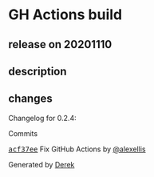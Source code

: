 # GH Actions build

## release on 20201110

## description

## changes

Changelog for 0.2.4:

Commits

<a class="commit-link" data-hovercard-type="commit" data-hovercard-url="https://github.com/openfaas/nats-connector/commit/acf37eecb2d6a8c27fee45d0adeef90560554729/hovercard" href="https://github.com/openfaas/nats-connector/commit/acf37eecb2d6a8c27fee45d0adeef90560554729"><tt>acf37ee</tt></a> Fix GitHub Actions by <a class="user-mention notranslate" data-hovercard-type="user" data-hovercard-url="/users/alexellis/hovercard" data-octo-click="hovercard-link-click" data-octo-dimensions="link_type:self" href="https://github.com/alexellis">@alexellis</a>

Generated by <a href="https://github.com/alexellis/derek/">Derek</a>

